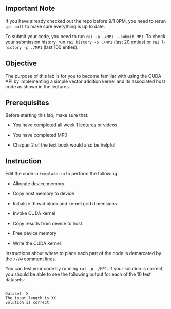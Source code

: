 ## Important Note

If you have already checked out the repo before 9/1 8PM, you need to rerun `git pull` to make sure everything is up to date.

To submit your code, you need to run `rai -p ./MP1 --submit MP1`. To check your submission history, run `rai history -p ./MP1` (last 20 enties) or `rai l-history -p ./MP1` (last 100 enties). 

## Objective

The purpose of this lab is for you to become familiar with using the CUDA API by implementing a simple vector addition kernel and its associated host code as shown in the lectures.

## Prerequisites

Before starting this lab, make sure that:

* You have completed all week 1 lectures or videos

* You have completed MP0

* Chapter 2 of the text book would also be helpful

## Instruction

Edit the code in `template.cu` to perform the following:

* Allocate device memory

* Copy host memory to device

* Initialize thread block and kernel grid dimensions

* Invoke CUDA kernel

* Copy results from device to host

* Free device memory

* Write the CUDA kernel

Instructions about where to place each part of the code is
demarcated by the `//@@` comment lines.

You can test your code by running `rai -p ./MP1`. If your solution is 
correct, you should be able to see the following output for each of 
the 10 test datasets:
```
--------------
Dataset  X
The input length is XX
Solution is correct
```


